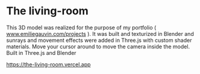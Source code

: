 # The living-room

This 3D model was realized for the purpose of my portfolio ( www.emiliegauvin.com/projects ). 
It was built and texturized in Blender and sunrays and movement effects were added in Three.js with custom shader materials. 
Move your cursor around to move the camera inside the model.
Built in Three.js and Blender
        
https://the-living-room.vercel.app
